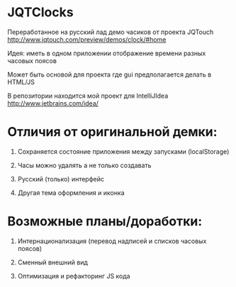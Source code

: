 JQTClocks
=========
Переработанное на русский лад демо часиков от проекта JQTouch http://www.jqtouch.com/preview/demos/clock/#home

Идея: иметь в одном приложении отображение времени разных часовых поясов

Может быть основой для проекта где gui предполагается делать в HTML/JS

В репозитории находится мой проект для IntelliJIdea http://www.jetbrains.com/idea/

Отличия от оригинальной демки:
=========
1. Сохраняется состояние приложения между запусками (localStorage)

2. Часы можно удалять а не только создавать

3. Русский (только) интерфейс

4. Другая тема оформления и иконка

Возможные планы/доработки:
=========
1. Интернационализация (перевод надписей и списков часовых поясов)

2. Сменный внешний вид

3. Оптимизация и рефакторинг JS кода
